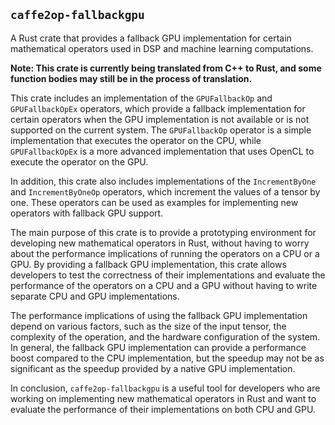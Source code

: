 ## `caffe2op-fallbackgpu`

A Rust crate that provides a fallback GPU
implementation for certain mathematical operators
used in DSP and machine learning computations.

**Note: This crate is currently being translated from C++ to Rust, and some function bodies may still be in the process of translation.**

This crate includes an implementation of the
`GPUFallbackOp` and `GPUFallbackOpEx` operators,
which provide a fallback implementation for
certain operators when the GPU implementation is
not available or is not supported on the current
system. The `GPUFallbackOp` operator is a simple
implementation that executes the operator on the
CPU, while `GPUFallbackOpEx` is a more advanced
implementation that uses OpenCL to execute the
operator on the GPU.

In addition, this crate also includes
implementations of the `IncrementByOne` and
`IncrementByOneOp` operators, which increment the
values of a tensor by one. These operators can be
used as examples for implementing new operators
with fallback GPU support.

The main purpose of this crate is to provide
a prototyping environment for developing new
mathematical operators in Rust, without having to
worry about the performance implications of
running the operators on a CPU or a GPU. By
providing a fallback GPU implementation, this
crate allows developers to test the correctness of
their implementations and evaluate the performance
of the operators on a CPU and a GPU without having
to write separate CPU and GPU implementations.

The performance implications of using the fallback
GPU implementation depend on various factors, such
as the size of the input tensor, the complexity of
the operation, and the hardware configuration of
the system. In general, the fallback GPU
implementation can provide a performance boost
compared to the CPU implementation, but the
speedup may not be as significant as the speedup
provided by a native GPU implementation.

In conclusion, `caffe2op-fallbackgpu` is a useful
tool for developers who are working on
implementing new mathematical operators in Rust
and want to evaluate the performance of their
implementations on both CPU and GPU.

